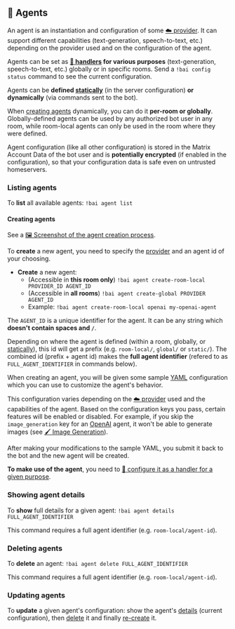 ## 🤖 Agents

An agent is an instantiation and configuration of some [☁️ provider](./providers.md).
It can support different capabilities (text-generation, speech-to-text, etc.) depending on the provider used and on the configuration of the agent.

Agents can be set as **[🤝 handlers](./configuration/handlers.md) for various purposes** (text-generation, speech-to-text, etc.) globally or in specific rooms. Send a `!bai config status` command to see the current configuration.

Agents can be **defined [statically](./configuration/README.md#static-configuration)** (in the server configuration) **or dynamically** (via commands sent to the bot).

When [creating agents](#creating-agents) dynamically, you can do it **per-room or globally**.
Globally-defined agents can be used by any authorized bot user in any room, while room-local agents can only be used in the room where they were defined.

Agent configuration (like all other configuration) is stored in the Matrix Account Data of the bot user and is **potentially encrypted** (if enabled in the configuration), so that your configuration data is safe even on untrusted homeservers.


### Listing agents

To **list** all available agents: `!bai agent list`


#### Creating agents

See a [🖼️ Screenshot of the agent creation process](./screenshots/agent-creation.webp).

To **create** a new agent, you need to specify the [provider](./providers.md) and an agent id of your choosing.

- **Create** a new agent:
    - (Accessible in **this room only**) `!bai agent create-room-local PROVIDER_ID AGENT_ID`
    - (Accessible in **all rooms**) `!bai agent create-global PROVIDER AGENT_ID`
    - Example: `!bai agent create-room-local openai my-openai-agent`

The `AGENT_ID` is a unique identifier for the agent. It can be any string which **doesn't contain spaces and `/`**.

Depending on where the agent is defined (within a room, globally, or [statically](./configuration/README.md#static-configuration)), this id will get a prefix (e.g. `room-local/`, `global/` or `static/`). The combined id (prefix + agent id) makes the **full agent identifier** (refered to as `FULL_AGENT_IDENTIFIER` in commands below).

When creating an agent, you will be given some sample [YAML](https://en.wikipedia.org/wiki/YAML) configuration which you can use to customize the agent's behavior.

This configuration varies depending on the [☁️ provider](./providers.md) used and the capabilities of the agent. Based on the configuration keys you pass, certain features will be enabled or disabled. For example, if you skip the `image_generation` key for an [OpenAI](./providers.md#openai) agent, it won't be able to generate images (see [🖌️ Image Generation](./features.md#-image-generation)).

After making your modifications to the sample YAML, you submit it back to the bot and the new agent will be created.

**To make use of the agent**, you need to [🤝 configure it as a handler for a given purpose](./configuration/handlers.md).


### Showing agent details

To **show** full details for a given agent: `!bai agent details FULL_AGENT_IDENTIFIER`

This command requires a full agent identifier (e.g. `room-local/agent-id`).


### Deleting agents

To **delete** an agent: `!bai agent delete FULL_AGENT_IDENTIFIER`

This command requires a full agent identifier (e.g. `room-local/agent-id`).


### Updating agents

To **update** a given agent's configuration: show the agent's [details](#showing-agent-details) (current configuration), then [delete](#deleting-agents) it and finally [re-create](#creating-agents) it.
